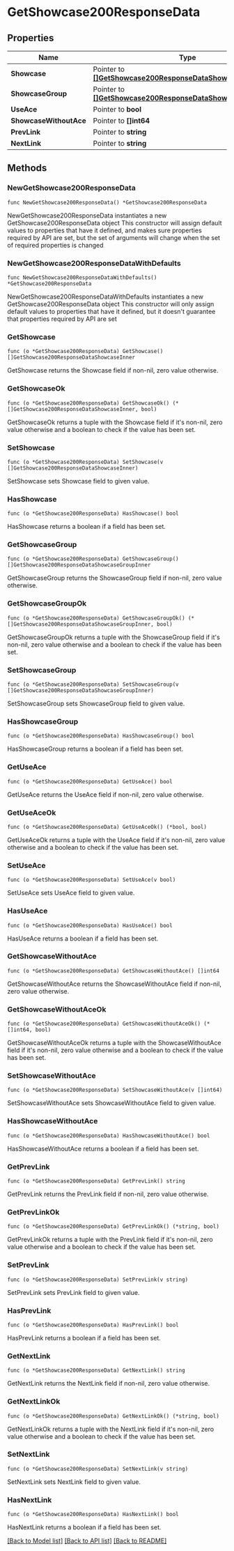 # GetShowcase200ResponseData

## Properties

Name | Type | Description | Notes
------------ | ------------- | ------------- | -------------
**Showcase** | Pointer to [**[]GetShowcase200ResponseDataShowcaseInner**](GetShowcase200ResponseDataShowcaseInner.md) |  | [optional] 
**ShowcaseGroup** | Pointer to [**[]GetShowcase200ResponseDataShowcaseGroupInner**](GetShowcase200ResponseDataShowcaseGroupInner.md) |  | [optional] 
**UseAce** | Pointer to **bool** |  | [optional] 
**ShowcaseWithoutAce** | Pointer to **[]int64** |  | [optional] 
**PrevLink** | Pointer to **string** |  | [optional] 
**NextLink** | Pointer to **string** |  | [optional] 

## Methods

### NewGetShowcase200ResponseData

`func NewGetShowcase200ResponseData() *GetShowcase200ResponseData`

NewGetShowcase200ResponseData instantiates a new GetShowcase200ResponseData object
This constructor will assign default values to properties that have it defined,
and makes sure properties required by API are set, but the set of arguments
will change when the set of required properties is changed

### NewGetShowcase200ResponseDataWithDefaults

`func NewGetShowcase200ResponseDataWithDefaults() *GetShowcase200ResponseData`

NewGetShowcase200ResponseDataWithDefaults instantiates a new GetShowcase200ResponseData object
This constructor will only assign default values to properties that have it defined,
but it doesn't guarantee that properties required by API are set

### GetShowcase

`func (o *GetShowcase200ResponseData) GetShowcase() []GetShowcase200ResponseDataShowcaseInner`

GetShowcase returns the Showcase field if non-nil, zero value otherwise.

### GetShowcaseOk

`func (o *GetShowcase200ResponseData) GetShowcaseOk() (*[]GetShowcase200ResponseDataShowcaseInner, bool)`

GetShowcaseOk returns a tuple with the Showcase field if it's non-nil, zero value otherwise
and a boolean to check if the value has been set.

### SetShowcase

`func (o *GetShowcase200ResponseData) SetShowcase(v []GetShowcase200ResponseDataShowcaseInner)`

SetShowcase sets Showcase field to given value.

### HasShowcase

`func (o *GetShowcase200ResponseData) HasShowcase() bool`

HasShowcase returns a boolean if a field has been set.

### GetShowcaseGroup

`func (o *GetShowcase200ResponseData) GetShowcaseGroup() []GetShowcase200ResponseDataShowcaseGroupInner`

GetShowcaseGroup returns the ShowcaseGroup field if non-nil, zero value otherwise.

### GetShowcaseGroupOk

`func (o *GetShowcase200ResponseData) GetShowcaseGroupOk() (*[]GetShowcase200ResponseDataShowcaseGroupInner, bool)`

GetShowcaseGroupOk returns a tuple with the ShowcaseGroup field if it's non-nil, zero value otherwise
and a boolean to check if the value has been set.

### SetShowcaseGroup

`func (o *GetShowcase200ResponseData) SetShowcaseGroup(v []GetShowcase200ResponseDataShowcaseGroupInner)`

SetShowcaseGroup sets ShowcaseGroup field to given value.

### HasShowcaseGroup

`func (o *GetShowcase200ResponseData) HasShowcaseGroup() bool`

HasShowcaseGroup returns a boolean if a field has been set.

### GetUseAce

`func (o *GetShowcase200ResponseData) GetUseAce() bool`

GetUseAce returns the UseAce field if non-nil, zero value otherwise.

### GetUseAceOk

`func (o *GetShowcase200ResponseData) GetUseAceOk() (*bool, bool)`

GetUseAceOk returns a tuple with the UseAce field if it's non-nil, zero value otherwise
and a boolean to check if the value has been set.

### SetUseAce

`func (o *GetShowcase200ResponseData) SetUseAce(v bool)`

SetUseAce sets UseAce field to given value.

### HasUseAce

`func (o *GetShowcase200ResponseData) HasUseAce() bool`

HasUseAce returns a boolean if a field has been set.

### GetShowcaseWithoutAce

`func (o *GetShowcase200ResponseData) GetShowcaseWithoutAce() []int64`

GetShowcaseWithoutAce returns the ShowcaseWithoutAce field if non-nil, zero value otherwise.

### GetShowcaseWithoutAceOk

`func (o *GetShowcase200ResponseData) GetShowcaseWithoutAceOk() (*[]int64, bool)`

GetShowcaseWithoutAceOk returns a tuple with the ShowcaseWithoutAce field if it's non-nil, zero value otherwise
and a boolean to check if the value has been set.

### SetShowcaseWithoutAce

`func (o *GetShowcase200ResponseData) SetShowcaseWithoutAce(v []int64)`

SetShowcaseWithoutAce sets ShowcaseWithoutAce field to given value.

### HasShowcaseWithoutAce

`func (o *GetShowcase200ResponseData) HasShowcaseWithoutAce() bool`

HasShowcaseWithoutAce returns a boolean if a field has been set.

### GetPrevLink

`func (o *GetShowcase200ResponseData) GetPrevLink() string`

GetPrevLink returns the PrevLink field if non-nil, zero value otherwise.

### GetPrevLinkOk

`func (o *GetShowcase200ResponseData) GetPrevLinkOk() (*string, bool)`

GetPrevLinkOk returns a tuple with the PrevLink field if it's non-nil, zero value otherwise
and a boolean to check if the value has been set.

### SetPrevLink

`func (o *GetShowcase200ResponseData) SetPrevLink(v string)`

SetPrevLink sets PrevLink field to given value.

### HasPrevLink

`func (o *GetShowcase200ResponseData) HasPrevLink() bool`

HasPrevLink returns a boolean if a field has been set.

### GetNextLink

`func (o *GetShowcase200ResponseData) GetNextLink() string`

GetNextLink returns the NextLink field if non-nil, zero value otherwise.

### GetNextLinkOk

`func (o *GetShowcase200ResponseData) GetNextLinkOk() (*string, bool)`

GetNextLinkOk returns a tuple with the NextLink field if it's non-nil, zero value otherwise
and a boolean to check if the value has been set.

### SetNextLink

`func (o *GetShowcase200ResponseData) SetNextLink(v string)`

SetNextLink sets NextLink field to given value.

### HasNextLink

`func (o *GetShowcase200ResponseData) HasNextLink() bool`

HasNextLink returns a boolean if a field has been set.


[[Back to Model list]](../README.md#documentation-for-models) [[Back to API list]](../README.md#documentation-for-api-endpoints) [[Back to README]](../README.md)


